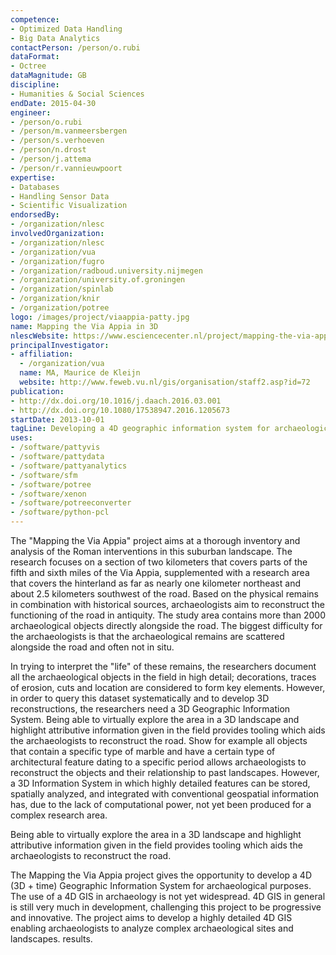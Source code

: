 ```yaml
---
competence:
- Optimized Data Handling
- Big Data Analytics
contactPerson: /person/o.rubi
dataFormat:
- Octree
dataMagnitude: GB
discipline:
- Humanities & Social Sciences
endDate: 2015-04-30
engineer:
- /person/o.rubi
- /person/m.vanmeersbergen
- /person/s.verhoeven
- /person/n.drost
- /person/j.attema
- /person/r.vannieuwpoort
expertise:
- Databases
- Handling Sensor Data
- Scientific Visualization
endorsedBy:
- /organization/nlesc
involvedOrganization:
- /organization/nlesc
- /organization/vua
- /organization/fugro
- /organization/radboud.university.nijmegen
- /organization/university.of.groningen
- /organization/spinlab
- /organization/knir
- /organization/potree
logo: /images/project/viaappia-patty.jpg
name: Mapping the Via Appia in 3D
nlescWebsite: https://www.esciencecenter.nl/project/mapping-the-via-appia-in-3d
principalInvestigator:
- affiliation:
  - /organization/vua
  name: MA, Maurice de Kleijn
  website: http://www.feweb.vu.nl/gis/organisation/staff2.asp?id=72
publication:
- http://dx.doi.org/10.1016/j.daach.2016.03.001
- http://dx.doi.org/10.1080/17538947.2016.1205673
startDate: 2013-10-01
tagLine: Developing a 4D geographic information system for archaeological purposes
uses:
- /software/pattyvis
- /software/pattydata
- /software/pattyanalytics
- /software/sfm
- /software/potree
- /software/xenon
- /software/potreeconverter
- /software/python-pcl
---
```

The "Mapping the Via Appia" project aims at a thorough inventory and analysis of the Roman interventions in this suburban landscape. The research focuses on a section of two kilometers that covers parts of the fifth and sixth miles of the Via Appia, supplemented with a research area that covers the hinterland as far as nearly one kilometer northeast and about 2.5 kilometers southwest of the road. Based on the physical remains in combination with historical sources, archaeologists aim to reconstruct the functioning of the road in antiquity. The study area contains more than 2000 archaeological objects directly alongside the road. The biggest difficulty for the archaeologists is that the archaeological remains are scattered alongside the road and often not in situ.

In trying to interpret the "life" of these remains, the researchers document all the archaeological objects in the field in high detail; decorations, traces of erosion, cuts and location are considered to form key elements. However, in order to query this dataset systematically and to develop 3D reconstructions, the researchers need a 3D Geographic Information System. Being able to virtually explore the area in a 3D landscape and highlight attributive information given in the field provides tooling which aids the archaeologists to reconstruct the road. Show for example all objects that contain a specific type of marble and have a certain type of architectural feature dating to a specific period allows archaeologists to reconstruct the objects and their relationship to past landscapes. However, a 3D Information System in which highly detailed features can be stored, spatially analyzed, and integrated with conventional geospatial information has, due to the lack of computational power, not yet been produced for a complex research area.

Being able to virtually explore the area in a 3D landscape and highlight attributive information given in the field provides tooling which aids the archaeologists to reconstruct the road.

The Mapping the Via Appia project gives the opportunity to develop a 4D (3D + time) Geographic Information System for archaeological purposes. The use of a 4D GIS in archaeology is not yet widespread. 4D GIS in general is still very much in development, challenging this project to be progressive and innovative. The project aims to develop a highly detailed 4D GIS enabling archaeologists to analyze complex archaeological sites and landscapes.
results.
